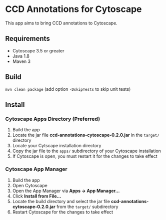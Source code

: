 # CCD Annotations for Cytoscape
This app aims to bring CCD annotations to Cytoscape.

## Requirements
- Cytoscape 3.5 or greater
- Java 1.8
- Maven 3

## Build
`mvn clean package` (add option `-DskipTests` to skip unit tests)

## Install
### Cytoscape Apps Directory (Preferred)
1. Build the app
1. Locate the jar file **ccd-annotations-cytoscape-0.2.0.jar** in the `target/` directory
1. Locate your Cytscape installation directory
1. Copy the jar file to the `apps/` subdirectory of your Cytoscape installation
1. If Cytoscape is open, you must restart it for the changes to take effect
### Cytoscape App Manager
1. Build the app
1. Open Cytoscape
1. Open the App Manager via **Apps -> App Manager...**
1. Click **Install from File...**
1. Locate the build directory and select the jar file **ccd-annotations-cytoscape-0.2.0.jar** from the `target/` subdirectory
1. Restart Cytoscape for the changes to take effect
